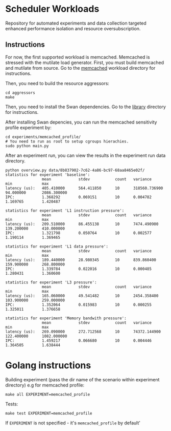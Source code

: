 # Scheduler Workloads

Repository for automated experiments and data collection targeted enhanced performance isolation and resource oversubscription.

## Instructions

For now, the first supported workload is memcached. Memcached is stressed with the mutilate load generator.
First, you must build memcached and mutilate from source. Go to the [memcached](workloads/data_caching/memcached) workload directory for instructions.

Then, you need to build the resource aggressors:
```
cd aggressors
make
```

Then, you need to install the Swan dependencies. Go to the [library](lib/) directory for instructions.

After installing Swan depencies, you can run the memcached sensitivity profile experiment by:
```
cd experiments/memcached_profile/
# You need to run as root to setup cgroups hierachies.
sudo python main.py
```

After an experiment run, you can view the results in the experiment run data directory.

```
python overview.py data/8b837902-7c62-4a86-bc97-68aa8465e02f/
statistics for experiment 'baseline':
                mean            stdev           count   variance        min             max
latency (us):   405.410000      564.411850      10      318560.736900   94.000000       2086.300000
IPC:            1.368292        0.069151        10      0.004782        1.169765        1.420487

statistics for experiment 'L1 instruction pressure':
                mean            stdev           count   variance        min             max
latency (us):   209.510000      86.455138       10      7474.490900     139.200000      410.000000
IPC:            1.321798        0.050764        10      0.002577        1.190114        1.369465

statistics for experiment 'L1 data pressure':
                mean            stdev           count   variance        min             max
latency (us):   189.440000      28.980345       10      839.860400      159.900000      268.800000
IPC:            1.339784        0.022016        10      0.000485        1.280431        1.360600

statistics for experiment 'L3 pressure':
                mean            stdev           count   variance        min             max
latency (us):   165.060000      49.541482       10      2454.358400     103.900000      259.000000
IPC:            1.352064        0.015983        10      0.000255        1.325011        1.376658

statistics for experiment 'Memory bandwith pressure':
                mean            stdev           count   variance        min             max
latency (us):   269.090000      272.712568      10      74372.144900    122.400000      1082.000000
IPC:            1.459217        0.066680        10      0.004446        1.364505        1.638444
```


# Golang instructions

Building experiment (pass the dir name of the scenario within experiment directory) e.g for memcached profile:

`make all EXPERIMENT=memcached_profile`

Tests:

`make test EXPERIMENT=memcached_profile`

If `EXPERIMENT` is not specified - it's `memcached_profile` by default'